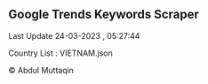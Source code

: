 

## Google Trends Keywords Scraper 
 
Last Update 24-03-2023 , 05:27:44

Country List :
VIETNAM.json



© Abdul Muttaqin 
